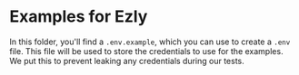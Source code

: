 # Examples for Ezly

In this folder, you'll find a `.env.example`, which you can use to create a `.env` file. This file will be used to store the credentials to use for the examples. We put this to prevent leaking any credentials during our tests.
